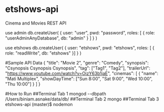 # etshows-api
Cinema and Movies REST API

use admin
db.createUser(
  {
    user: "user",
    pwd: "password",
    roles: [ { role: "userAdminAnyDatabase", db: "admin" } ]
  }
)

use etshows
db.createUser(
  {
    user: "etshows",
    pwd: "etshows",
    roles: [ { role: "readWrite", db: "etshows" }]
  }
)


#Sample API Data
{
  "title": "Movie 2",
  "genre": "Comedy",
  "synopsis": "Csynopsis Csynopsis Csynopsis",
  "tag": ["Tag1", "Tag2"],
  "trailerUrl": "https://www.youtube.com/watch?v=OizY63b1jaE",
  "cinemas": [
    {
    	"name": "Mati Multiplex",
    	"showDayTime": ["Sun 8:00", "Sat 9:00", "Wed 10:00", "Thu 10:00"]
    }
  ]
}

#How to Run
##Terminal Tab 1
mongod --dbpath /Users/biniam.asnake/data/db/
##Terminal Tab 2
mongo
##Terminal Tab 3
etshows-api (master)$ nodemon